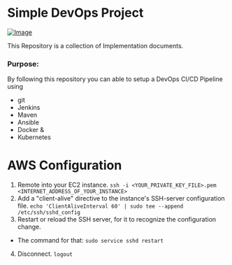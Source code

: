 # Simple DevOps Project

[![Image](https://github.com/yankils/Simple-DevOps-Project/blob/master/Devops_course.PNG "DevOps Project - CI/CD with Jenkins Ansible Docker Kubernetes ")](https://www.udemy.com/course/valaxy-devops/?referralCode=8147A5CF4C8C7D9E253F)

This Repository is a collection of Implementation documents. 

### Purpose:
By following this repository you can able to setup a DevOps CI/CD Pipeline using
- git
- Jenkins
- Maven
- Ansible
- Docker &
- Kubernetes

# AWS Configuration
1. Remote into your EC2 instance.
`ssh -i <YOUR_PRIVATE_KEY_FILE>.pem <INTERNET_ADDRESS_OF_YOUR_INSTANCE>`
2. Add a "client-alive" directive to the instance's SSH-server configuration file.
`echo 'ClientAliveInterval 60' | sudo tee --append /etc/ssh/sshd_config`
3. Restart or reload the SSH server, for it to recognize the configuration change.
- The command for that:
`sudo service sshd restart`
4. Disconnect.
`logout`
